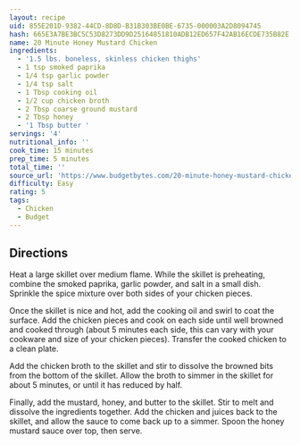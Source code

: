 ```yaml
---
layout: recipe
uid: 855E201D-9382-44CD-8D8D-B31B303BE0BE-6735-000003A2D8094745
hash: 665E3A7BE3BC5C53D8273DD9D25164851810ADB12ED657F42AB16ECDE735B82E
name: 20 Minute Honey Mustard Chicken
ingredients:
  - '1.5 lbs. boneless, skinless chicken thighs'
  - 1 tsp smoked paprika
  - 1/4 tsp garlic powder
  - 1/4 tsp salt
  - 1 Tbsp cooking oil
  - 1/2 cup chicken broth
  - 2 Tbsp coarse ground mustard
  - 2 Tbsp honey
  - '1 Tbsp butter '
servings: '4'
nutritional_info: ''
cook_time: 15 minutes
prep_time: 5 minutes
total_time: ''
source_url: 'https://www.budgetbytes.com/20-minute-honey-mustard-chicken/'
difficulty: Easy
rating: 5
tags:
  - Chicken
  - Budget
---
```


## Directions

Heat a large skillet over medium flame. While the skillet is preheating, combine the smoked paprika, garlic powder, and salt in a small dish. Sprinkle the spice mixture over both sides of your chicken pieces.

Once the skillet is nice and hot, add the cooking oil and swirl to coat the surface. Add the chicken pieces and cook on each side until well browned and cooked through (about 5 minutes each side, this can vary with your cookware and size of your chicken pieces). Transfer the cooked chicken to a clean plate.

Add the chicken broth to the skillet and stir to dissolve the browned bits from the bottom of the skillet. Allow the broth to simmer in the skillet for about 5 minutes, or until it has reduced by half.

Finally, add the mustard, honey, and butter to the skillet. Stir to melt and dissolve the ingredients together. Add the chicken and juices back to the skillet, and allow the sauce to come back up to a simmer. Spoon the honey mustard sauce over top, then serve.
